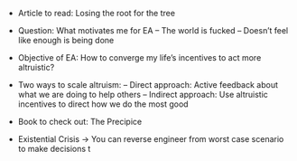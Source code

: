 - Article to read: Losing the root for the tree
- Question: What motivates me for EA
	– The world is fucked
	– Doesn’t feel like enough is being done

- Objective of EA: How to converge my life’s incentives to act more altruistic?

- Two ways to scale altruism:
	– Direct approach: Active feedback about what we are doing to help others
	– Indirect approach: Use altruistic incentives to direct how we do the most good

- Book to check out: The Precipice

- Existential Crisis → You can reverse engineer from worst case scenario to make decisions t